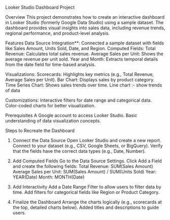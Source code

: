 Looker Studio Dashboard Project

Overview
This project demonstrates how to create an interactive dashboard in Looker Studio (formerly Google Data Studio) using a sample dataset. The dashboard provides visual insights into sales data, including revenue trends, regional performance, and product-level analysis.

Features
Data Source Integration**: Connected a sample dataset with fields like Sales Amount, Units Sold, Date, and Region.
Computed Fields:
Total Revenue: Calculates total sales revenue.
Average Sales per Unit: Shows the average revenue per unit sold.
Year and Month: Extracts temporal details from the date field for time-based analysis.

Visualizations:
Scorecards: Highlights key metrics (e.g., Total Revenue, Average Sales per Unit).
Bar Chart: Displays sales by product category.
Time Series Chart: Shows sales trends over time.
Line chart :- show trends of data

Customizations:
Interactive filters for date range and categorical data.
Color-coded charts for better visualization.

Prerequisites
A Google account to access Looker Studio.
Basic understanding of data visualization concepts.

Steps to Recreate the Dashboard

1. Connect the Data Source
   Open Looker Studio and create a new report.
   Connect to your dataset (e.g., CSV, Google Sheets, or BigQuery).
   Verify that the fields have the correct data types (e.g., Date, Number).

2. Add Computed Fields
   Go to the Data Source Settings.
   Click Add a Field and create the following fields:
   Total Revenue: SUM(Sales Amount)
   Average Sales per Unit: SUM(Sales Amount) / SUM(Units Sold)
   Year: YEAR(Date)
   Month: MONTH(Date)


3. Add Interactivity
   Add a Date Range Filter to allow users to filter data by time.
   Add filters for categorical fields like Region or Product Category.

4. Finalize the Dashboard
   Arrange the charts logically (e.g., scorecards at the top, detailed charts below).
   Added titles and descriptions to guide users.

